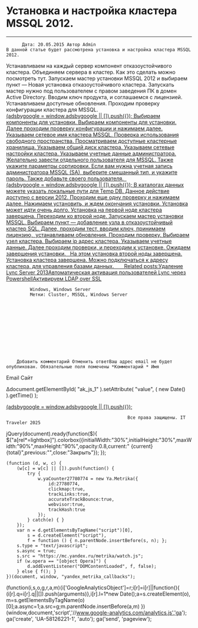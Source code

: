 #                 	Установка и настройка кластера MSSQL 2012.                	  
***            ***

			
            
		
    
	
    	  Дата: 20.05.2015 Автор Admin  
	В данной статье будет рассмотрена установка и настройка кластера MSSQL 2012.
Устанавливаем на каждый сервер компонент отказоустойчивого кластера. Объединяем сервера в кластер.
Как это сделать можно посмотреть тут.
Запускаем мастер установки MSSQL 2012 и выбираем пункт &#8212; Новая установка отказоустойчивого кластера.
Запускать мастер нужно под пользователем с правом заведения ПК в домен Active Directory.
Вводим ключ продукта, и соглашаемся с лицензией.
Устанавливаем доступные обновления.
Проходим проверку конфигурации кластера для MSSQL.
<ins class="adsbygoogle"
     style="display:block"
     data-ad-client="ca-pub-1890562251101921"
     data-ad-slot="9117958896"
     data-ad-format="auto">
(adsbygoogle = window.adsbygoogle || []).push({});
Выбираем компоненты для установки.
Выбираем компоненты для установки.
Далее проходим проверку конфигурации и нажимаем далее.
Указываем сетевое имя кластера MSSQL.
Проверка использования свободного пространства.
Просматриваем доступные кластерные хранилища.
Указываем общий диск кластера.
Указываем сетевые настройки кластера.
Указываем учетные данные администратора.
Желательно завести отдельного пользователя для MSSQL.
Также укажите параметры сортировки.
Если вам нужна учетная запись администратора MSSQL (SA), выберите смешанный тип, и укажите пароль.
Также добавьте своего пользователя.
&nbsp;
<ins class="adsbygoogle"
     style="display:block"
     data-ad-client="ca-pub-1890562251101921"
     data-ad-slot="9117958896"
     data-ad-format="auto">
(adsbygoogle = window.adsbygoogle || []).push({});
В каталогах данных можете указать локальные пути для Temp DB. Данное действие доступно с версии 2012.
Проходим еще одну проверку и нажимаем далее.
Нажимаем установить, и ждем окончания установки.
Установка может идти очень долго.
Установка на первой ноде кластера завершена.
Переходим ко второй ноде.
Запускаем мастер установки MSSQL.
Выбираем пункт &#8212; добавление узла в отказоустойчивый кластер SQL.
Далее, проходим тест, вводим ключ, принимаем лицензию,  устанавливаем обновления.
Проходим проверку.
Выбираем узел кластера.
Выбираем ip адрес кластера.
Указываем учетные данные.
Далее проходим проверки, и переходим к установке.
Ожидаем завершения установки.
&nbsp;
На этом установка второй ноды завершена.
Установка кластера завершена. Можно подключаться к адресу кластера, для управления базами данных.
&nbsp;
&nbsp;
&nbsp;
Related posts:Удаление Lync Server 2013Автоматическая активация пользователей Lync через PowershellАктивируем LDAP over SSL
        
             Windows, Windows Server 
             Метки: Cluster, MSSQL, Windows Server  
        
            
        
    
                        
                    
                    
                
        
                
	
		
		Добавить комментарий Отменить ответВаш адрес email не будет опубликован. Обязательные поля помечены *Комментарий * Имя 
Email 
Сайт 
 
&#916;document.getElementById( "ak_js_1" ).setAttribute( "value", ( new Date() ).getTime() );	
	
<ins class="adsbygoogle"
     style="display:block"
     data-ad-client="ca-pub-1890562251101921"
     data-ad-slot="9117958896"
     data-ad-format="auto">
(adsbygoogle = window.adsbygoogle || []).push({});
			
        
        
		
        
           
    
    
  
	
    
		
        
             
			
                
                    
                                                  Все права защищены. IT Traveler 2025 
                         
                        
																														                    
                    
				
                
                
    
			
		                            
	
	
                
                
			
                
		
        
	
    
jQuery(document).ready(function($){
  $("a[rel*=lightbox]").colorbox({initialWidth:"30%",initialHeight:"30%",maxWidth:"90%",maxHeight:"90%",opacity:0.8,current:" {current}  {total}",previous:"",close:"Закрыть"});
});
  
    (function (d, w, c) {
        (w[c] = w[c] || []).push(function() {
            try {
                w.yaCounter27780774 = new Ya.Metrika({
                    id:27780774,
                    clickmap:true,
                    trackLinks:true,
                    accurateTrackBounce:true,
                    webvisor:true,
                    trackHash:true
                });
            } catch(e) { }
        });
        var n = d.getElementsByTagName("script")[0],
            s = d.createElement("script"),
            f = function () { n.parentNode.insertBefore(s, n); };
        s.type = "text/javascript";
        s.async = true;
        s.src = "https://mc.yandex.ru/metrika/watch.js";
        if (w.opera == "[object Opera]") {
            d.addEventListener("DOMContentLoaded", f, false);
        } else { f(); }
    })(document, window, "yandex_metrika_callbacks");
  (function(i,s,o,g,r,a,m){i['GoogleAnalyticsObject']=r;i[r]=i[r]||function(){
  (i[r].q=i[r].q||[]).push(arguments)},i[r].l=1*new Date();a=s.createElement(o),
  m=s.getElementsByTagName(o)[0];a.async=1;a.src=g;m.parentNode.insertBefore(a,m)
  })(window,document,'script','//www.google-analytics.com/analytics.js','ga');
  ga('create', 'UA-58126221-1', 'auto');
  ga('send', 'pageview');
